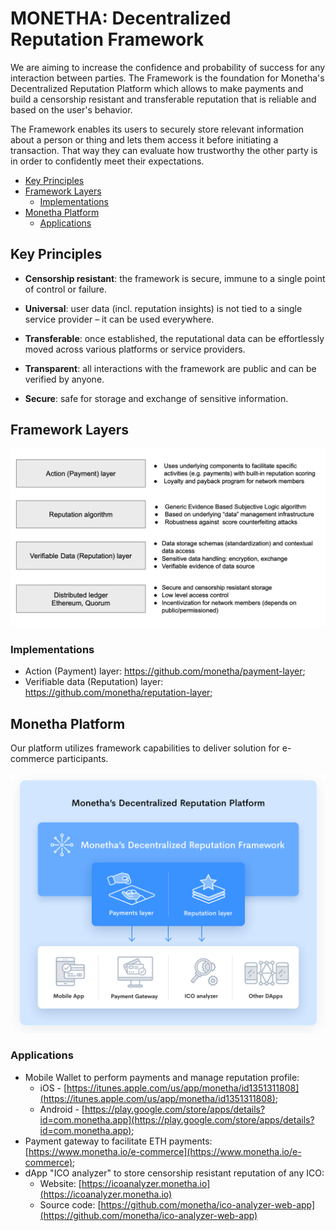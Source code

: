 # MONETHA: Decentralized Reputation Framework <!-- omit in toc -->

We are aiming to increase the confidence and probability of success for any interaction between parties. The Framework is the foundation for Monetha's Decentralized Reputation Platform which allows to make payments and build a censorship resistant and transferable reputation that is reliable and based on the user's behavior.

The Framework enables its users to securely store relevant information about a person or thing and lets them access it before initiating a transaction. That way they can evaluate how trustworthy the other party is in order to confidently meet their expectations.

- [Key Principles](#key-principles)
- [Framework Layers](#framework-layers)
  - [Implementations](#implementations)
- [Monetha Platform](#monetha-platform)
  - [Applications](#applications)

## Key Principles

- **Censorship resistant**: the framework is secure, immune to a single point of control or failure.

- **Universal**: user data (incl. reputation insights) is not tied to a single service provider – it can be used everywhere.

- **Transferable**: once established, the reputational data can be effortlessly moved across various platforms or service providers.

- **Transparent**: all interactions with the framework are public and can be verified by anyone.

- **Secure**: safe for storage and exchange of sensitive information.

## Framework Layers

![framework layers](diagrams/framework-layers.png)

### Implementations

- Action (Payment) layer: https://github.com/monetha/payment-layer;
- Verifiable data (Reputation) layer: https://github.com/monetha/reputation-layer;

## Monetha Platform

Our platform utilizes framework capabilities to deliver solution for e-commerce participants.

![decentralized reputation platform schema](diagrams/decentralized-reputation-platform-schema.png)

### Applications

- Mobile Wallet to perform payments and manage reputation profile:
  - iOS - [https://itunes.apple.com/us/app/monetha/id1351311808](https://itunes.apple.com/us/app/monetha/id1351311808);
  - Android - [https://play.google.com/store/apps/details?id=com.monetha.app](https://play.google.com/store/apps/details?id=com.monetha.app);
- Payment gateway to facilitate ETH payments: [https://www.monetha.io/e-commerce](https://www.monetha.io/e-commerce);
- dApp "ICO analyzer" to store censorship resistant reputation of any ICO:
  - Website: [https://icoanalyzer.monetha.io](https://icoanalyzer.monetha.io)
  - Source code: [https://github.com/monetha/ico-analyzer-web-app](https://github.com/monetha/ico-analyzer-web-app)
